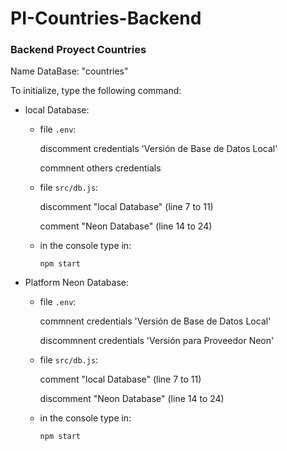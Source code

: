 # PI-Countries-Backend
### Backend Proyect Countries

Name DataBase: "countries"

To initialize, type the following command:

- local Database:

    - file `.env`:

        discomment credentials 'Versión de Base de Datos Local'

        commnent others credentials

    - file `src/db.js`:

        discomment "local Database" (line 7 to 11)

        comment "Neon Database" (line 14 to 24)

    - in the console type in:

        `npm start`

- Platform Neon Database:

    - file `.env`:

        commnent credentials 'Versión de Base de Datos Local'

        discommnent credentials 'Versión para Proveedor Neon'

    - file `src/db.js`:

        comment "local Database" (line 7 to 11)

        discomment "Neon Database" (line 14 to 24)

    - in the console type in:

        `npm start`
